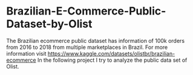 # Brazilian-E-Commerce-Public-Dataset-by-Olist

The Brazilian ecommerce public dataset has information of 100k orders from 2016 to 2018 from multiple marketplaces in Brazil. For more information visit
https://www.kaggle.com/datasets/olistbr/brazilian-ecommerce
In the following project I try to analyze the public data set of Olist.
